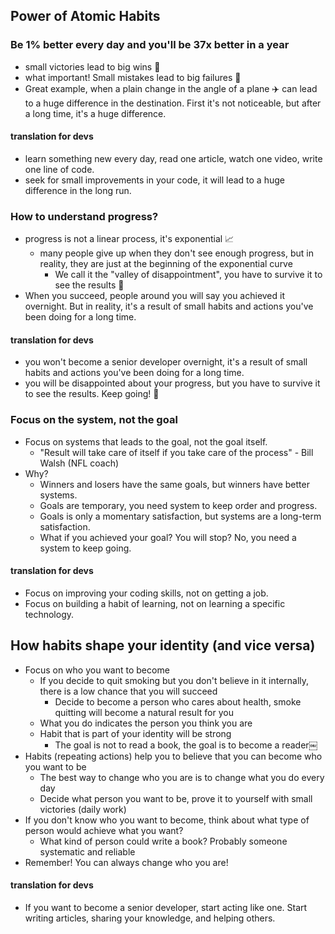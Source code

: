 ## Power of Atomic Habits

### Be 1% better every day and you'll be 37x better in a year

- small victories lead to big wins 🚀
- what important! Small mistakes lead to big failures 🫣
- Great example, when a plain change in the angle of a plane ✈️ can lead to a huge difference in the destination. First it's not noticeable, but after a long time, it's a huge difference.

#### translation for devs

- learn something new every day, read one article, watch one video, write one line of code.
- seek for small improvements in your code, it will lead to a huge difference in the long run.

### How to understand progress?

- progress is not a linear process, it's exponential 📈
  - many people give up when they don't see enough progress, but in reality, they are just at the beginning of the exponential curve
    - We call it the "valley of disappointment", you have to survive it to see the results 🙏
- When you succeed, people around you will say you achieved it overnight. But in reality, it's a result of small habits and actions you've been doing for a long time.

#### translation for devs

- you won't become a senior developer overnight, it's a result of small habits and actions you've been doing for a long time.
- you will be disappointed about your progress, but you have to survive it to see the results. Keep going! 🙏

### Focus on the system, not the goal

- Focus on systems that leads to the goal, not the goal itself.
  - "Result will take care of itself if you take care of the process" - Bill Walsh (NFL coach)
- Why?
  - Winners and losers have the same goals, but winners have better systems.
  - Goals are temporary, you need system to keep order and progress.
  - Goals is only a momentary satisfaction, but systems are a long-term satisfaction.
  - What if you achieved your goal? You will stop? No, you need a system to keep going.

#### translation for devs

- Focus on improving your coding skills, not on getting a job.
- Focus on building a habit of learning, not on learning a specific technology.

## How habits shape your identity (and vice versa)

- Focus on who you want to become
  - If you decide to quit smoking but you don't believe in it internally, there is a low chance that you will succeed
    - Decide to become a person who cares about health, smoke quitting will become a natural result for you
  - What you do indicates the person you think you are
  - Habit that is part of your identity will be strong
    - The goal is not to read a book, the goal is to become a reader￼
- Habits (repeating actions) help you to believe that you can become who you want to be
  - The best way to change who you are is to change what you do every day
  - Decide what person you want to be, prove it to yourself with small victories (daily work)
- If you don't know who you want to become, think about what type of person would achieve what you want?
  - What kind of person could write a book? Probably someone systematic and reliable
- Remember! You can always change who you are!

#### translation for devs

- If you want to become a senior developer, start acting like one. Start writing articles, sharing your knowledge, and helping others.
